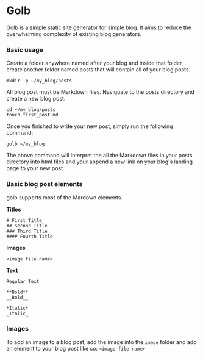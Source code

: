 # Golb

Golb is a simple static site generator for simple blog. It aims to reduce the
overwhelming complexity of existing blog generators. 

### Basic usage
Create a folder anywhere named after your blog and inside that folder, create
another folder named posts that will contain all of your blog posts.
```
mkdir -p ~/my_blog/posts
``` 

All blog post must be Markdown files. Naviguate to the posts directory and
create a new blog post:
```
cd ~/my_blog/posts
touch first_post.md
```

Once you finished to write your new post, simply run the following command:
```
golb ~/my_blog
```

The above command will interpret the all the Markdown files in your posts
directory into html files and your append a new link on your blog's landing page
to your new post


### Basic blog post elements
golb supports most of the Mardown elements.

**Titles**
```
# First Title
## Second Title
### Third Title
#### Fourth Title
```

**Images**
```
<image file name>
```
**Text**
```
Regular Text

**Bold**
__Bold__

*Italic*
_Italic_
```

### Images
To add an image to a blog post, add the image into the `image` folder and add
an element to your blog post like so:
`<image file name>`
